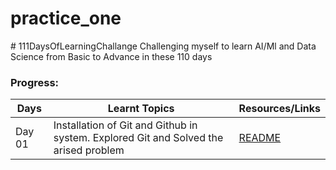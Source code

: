 # practice_one



﻿# 111DaysOfLearningChallange
Challenging myself to learn AI/Ml and Data Science from Basic to Advance in these 110 days

### Progress:
<div align="center">

| Days  | Learnt Topics    | Resources/Links |
|-------|------------------|-----------------|
|Day 01 | Installation of Git and Github in system. Explored Git and Solved the arised problem | [README](./Day_01/README.md)|

</div>
